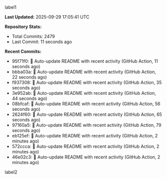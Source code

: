 
label1 
<!-- ACTIVITY_START -->
**Last Updated:** 2025-09-29 17:05:41 UTC

**Repository Stats:**
- Total Commits: 2479
- Last Commit: 11 seconds ago

**Recent Commits:**
- 95f71f0: 🤖 Auto-update README with recent activity (GitHub Action, 11 seconds ago)
- bbba03a: 🤖 Auto-update README with recent activity (GitHub Action, 22 seconds ago)
- f937308: 🤖 Auto-update README with recent activity (GitHub Action, 35 seconds ago)
- 3e952ab: 🤖 Auto-update README with recent activity (GitHub Action, 44 seconds ago)
- 08bfcaf: 🤖 Auto-update README with recent activity (GitHub Action, 56 seconds ago)
- 2624f60: 🤖 Auto-update README with recent activity (GitHub Action, 65 seconds ago)
- 97160a5: 🤖 Auto-update README with recent activity (GitHub Action, 79 seconds ago)
- eb125ef: 🤖 Auto-update README with recent activity (GitHub Action, 2 minutes ago)
- 572ccca: 🤖 Auto-update README with recent activity (GitHub Action, 2 minutes ago)
- 46e02c3: 🤖 Auto-update README with recent activity (GitHub Action, 2 minutes ago)
<!-- ACTIVITY_END -->

label2
